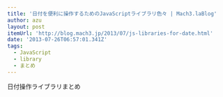 ```yaml
---
title: '日付を便利に操作するためのJavaScriptライブラリ色々 | Mach3.laBlog'
author: azu
layout: post
itemUrl: 'http://blog.mach3.jp/2013/07/js-libraries-for-date.html'
date: '2013-07-26T06:57:01.341Z'
tags:
  - JavaScript
  - library
  - まとめ
---
```

日付操作ライブラリまとめ
